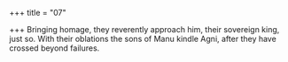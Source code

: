+++
title = "07"

+++
Bringing homage, they reverently approach him, their sovereign king,  just so.
With their oblations the sons of Manu kindle Agni, after they have
crossed beyond failures.